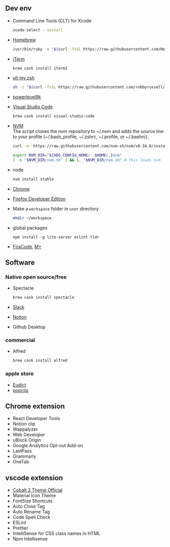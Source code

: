 ## Dev env  
- Command Line Tools (CLT) for Xcode
  ```sh
  xcode-select --install
  ```
  
- [Homebrew](https://brew.sh/)
  ```sh
  /usr/bin/ruby -e "$(curl -fsSL https://raw.githubusercontent.com/Homebrew/install/master/install)"
  ```
  
- [iTerm](https://www.iterm2.com/)
  ```sh
  brew cask install iterm2
  ```
  
- [oh my zsh](https://github.com/robbyrussell/oh-my-zsh)
  ```sh
  sh -c "$(curl -fsSL https://raw.githubusercontent.com/robbyrussell/oh-my-zsh/master/tools/install.sh)"
  ```
  
- [powerlevel9k](https://github.com/bhilburn/powerlevel9k#installation)

- [Visual Studio Code](https://code.visualstudio.com/download)
  ```sh
  brew cask install visual-studio-code
  ```

- [NVM](https://github.com/nvm-sh/nvm)   
  The script clones the nvm repository to ~/.nvm and adds the source line to your profile (~/.bash_profile, ~/.zshrc, ~/.profile, or ~/.bashrc).
  ```sh
  curl -o- https://raw.githubusercontent.com/nvm-sh/nvm/v0.34.0/install.sh | bash
  ```
  
  ```sh
  export NVM_DIR="${XDG_CONFIG_HOME/:-$HOME/.}nvm"
  [ -s "$NVM_DIR/nvm.sh" ] && \. "$NVM_DIR/nvm.sh" # This loads nvm
  ```
  
- node
  ```sh
  nvm install stable
  ```
  
- [Chrome](https://www.google.com/chrome/)

- [Firefox Developer Edition](https://www.mozilla.org/en-US/firefox/developer/)

- Make a `workspace` folder in `user` directory
  ```sh
  mkdir ~/workspace
  ```

- global packages
  ```
  npm install -g lite-server eslint tldr
  ```
  
- [FiraCode](https://github.com/tonsky/FiraCode), [M+](http://mplus-fonts.osdn.jp/about-en.html)

  
## Software
### Native open source/free
- Spectacle
  ```sh
  brew cask install spectacle
  ```
- [Slack](https://slack.com/downloads/mac)

- [Notion](https://www.notion.so/desktop)

- Github Desktop

### commercial 
- Alfred
  ```sh
  brew cask install alfred
  ```
  
### apple store
- [Eudict](https://www.eudic.net/eudic/mac_dictionary.aspx)
- [popclip](https://pilotmoon.com/popclip/)


## Chrome extension
- React Developer Tools
- Notion clip
- Wappalyzer
- Web Developer
- uBlock Origin
- Google Analytics Opt-out Add-on
- LastPass
- Grammarly
- OneTab

## vscode extension
- [Cobalt 2 Theme Official](https://github.com/wesbos/cobalt2-vscode)
- Material Icon Theme
- FontSize Shortcuts
- Auto Close Tag
- Auto Rename Tag
- Code Spell Check
- ESLint
- Prettier
- IntelliSense for CSS class names in HTML
- Npm Intellisense
